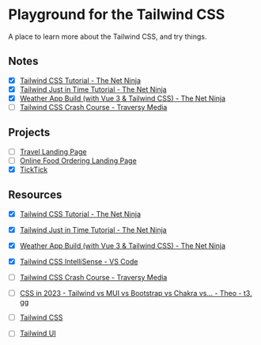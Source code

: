 # Playground for the Tailwind CSS

A place to learn more about the Tailwind CSS, and try things.

## Notes

- [x] [Tailwind CSS Tutorial - The Net Ninja](notes/tailwind-css-tutorial--the-net-ninja.md)
- [x] [Tailwind Just in Time Tutorial - The Net Ninja](notes/tailwind-just-in-time-tutorial--the-net-ninja.md)
- [x] [Weather App Build (with Vue 3 & Tailwind CSS) - The Net Ninja](notes/weather-app-build-with-vue-3-and-tailwind-css--the-net-ninja.md)
- [ ] [Tailwind CSS Crash Course - Traversy Media](notes/tailwind-css-crash-course--traversy-media)

## Projects

- [ ] [Travel Landing Page](projects/travel-landing-page/)
- [ ] [Online Food Ordering Landing Page](projects/online-food-ordering-landing-page/)
- [x] [TickTick](projects/ticktick/)

## Resources

- [x] [Tailwind CSS Tutorial - The Net Ninja](https://www.youtube.com/playlist?list=PL4cUxeGkcC9gpXORlEHjc5bgnIi5HEGhw)
- [x] [Tailwind Just in Time Tutorial - The Net Ninja](https://www.youtube.com/playlist?list=PL4cUxeGkcC9ht1OMQPhBVKAb2dVLhg-MJ)
- [x] [Weather App Build (with Vue 3 & Tailwind CSS) - The Net Ninja](https://www.youtube.com/playlist?list=PL4cUxeGkcC9hfoy8vFQ5tbXO3vY0xhhUZ)
- [x] [Tailwind CSS IntelliSense - VS Code](https://marketplace.visualstudio.com/items?itemName=bradlc.vscode-tailwindcss)
- [ ] [Tailwind CSS Crash Course - Traversy Media](https://www.youtube.com/watch?v=UBOj6rqRUME)
- [ ] [CSS in 2023 - Tailwind vs MUI vs Bootstrap vs Chakra vs... - Theo - t3․gg](https://www.youtube.com/watch?v=CQuTF-bkOgc)
- [ ] [Tailwind CSS](https://tailwindcss.com/)
- [ ] [Tailwind UI](https://tailwindui.com/)


<!-- - [ ] [Ultimate Tailwind CSS Tutorial // Build a Discord-inspired Animated Navbar - Fireship](https://www.youtube.com/watch?v=pfaSUYaSgRo) -->

<!-- - [ ] [Tailwind Crash Course | Project From Scratch - Traversy Media](https://www.youtube.com/watch?v=dFgzHOX84xQ) -->

<!--

7 ways to deal with CSS
Fireship
https://www.youtube.com/watch?v=ouncVBiye_M

Tailwind CSS is the worst…
Fireship
https://www.youtube.com/watch?v=lHZwlzOUOZ4

TAILWIND UI: First Impressions!
Code With Kristian
https://www.youtube.com/watch?v=quhvuOTlrwA

-->

